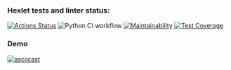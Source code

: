 ### Hexlet tests and linter status:
[![Actions Status](https://github.com/aigarzs/python-project-50/actions/workflows/hexlet-check.yml/badge.svg)](https://github.com/aigarzs/python-project-50/actions)
![Python CI workflow](https://github.com/aigarzs/python-project-50/actions/workflows/python_ci.yml/badge.svg)
[![Maintainability](https://api.codeclimate.com/v1/badges/97015e3e7bc8423ec52b/maintainability)](https://codeclimate.com/github/aigarzs/python-project-50/maintainability)
[![Test Coverage](https://api.codeclimate.com/v1/badges/97015e3e7bc8423ec52b/test_coverage)](https://codeclimate.com/github/aigarzs/python-project-50/test_coverage)



### Demo
[![asciicast](https://asciinema.org/a/piE61y2TcFcMgKQojyF0buoTv.svg)](https://asciinema.org/a/WRlR1awiWIXK3592sIgXHEfxQ)
